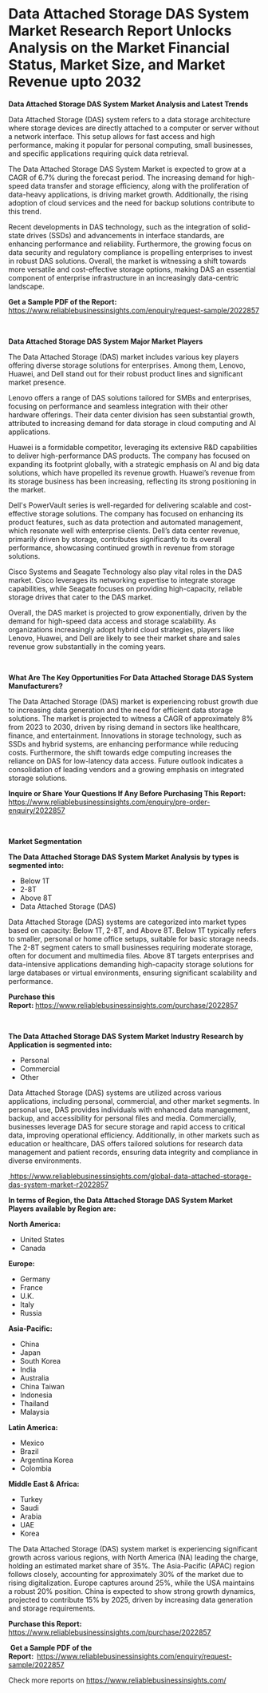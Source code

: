 <p><h1>Data Attached Storage DAS System Market Research Report Unlocks Analysis on the Market Financial Status, Market Size, and Market Revenue upto 2032</h1></p><p><strong>Data Attached Storage DAS System Market Analysis and Latest Trends</strong></p>
<p><p>Data Attached Storage (DAS) system refers to a data storage architecture where storage devices are directly attached to a computer or server without a network interface. This setup allows for fast access and high performance, making it popular for personal computing, small businesses, and specific applications requiring quick data retrieval.</p><p>The Data Attached Storage DAS System Market is expected to grow at a CAGR of 6.7% during the forecast period. The increasing demand for high-speed data transfer and storage efficiency, along with the proliferation of data-heavy applications, is driving market growth. Additionally, the rising adoption of cloud services and the need for backup solutions contribute to this trend. </p><p>Recent developments in DAS technology, such as the integration of solid-state drives (SSDs) and advancements in interface standards, are enhancing performance and reliability. Furthermore, the growing focus on data security and regulatory compliance is propelling enterprises to invest in robust DAS solutions. Overall, the market is witnessing a shift towards more versatile and cost-effective storage options, making DAS an essential component of enterprise infrastructure in an increasingly data-centric landscape.</p></p>
<p><strong>Get a Sample PDF of the Report:&nbsp;</strong> <a href="https://www.reliablebusinessinsights.com/enquiry/request-sample/2022857?utm_campaign=3321&utm_medium=2&utm_source=Github&utm_content=ia&utm_term=29032025&utm_id=data-attached-storage-das-system">https://www.reliablebusinessinsights.com/enquiry/request-sample/2022857</a></p>
<p>&nbsp;</p>
<p><strong>Data Attached Storage DAS System Major Market Players</strong></p>
<p><p>The Data Attached Storage (DAS) market includes various key players offering diverse storage solutions for enterprises. Among them, Lenovo, Huawei, and Dell stand out for their robust product lines and significant market presence.</p><p>Lenovo offers a range of DAS solutions tailored for SMBs and enterprises, focusing on performance and seamless integration with their other hardware offerings. Their data center division has seen substantial growth, attributed to increasing demand for data storage in cloud computing and AI applications.</p><p>Huawei is a formidable competitor, leveraging its extensive R&D capabilities to deliver high-performance DAS products. The company has focused on expanding its footprint globally, with a strategic emphasis on AI and big data solutions, which have propelled its revenue growth. Huawei’s revenue from its storage business has been increasing, reflecting its strong positioning in the market.</p><p>Dell's PowerVault series is well-regarded for delivering scalable and cost-effective storage solutions. The company has focused on enhancing its product features, such as data protection and automated management, which resonate well with enterprise clients. Dell’s data center revenue, primarily driven by storage, contributes significantly to its overall performance, showcasing continued growth in revenue from storage solutions.</p><p>Cisco Systems and Seagate Technology also play vital roles in the DAS market. Cisco leverages its networking expertise to integrate storage capabilities, while Seagate focuses on providing high-capacity, reliable storage drives that cater to the DAS market.</p><p>Overall, the DAS market is projected to grow exponentially, driven by the demand for high-speed data access and storage scalability. As organizations increasingly adopt hybrid cloud strategies, players like Lenovo, Huawei, and Dell are likely to see their market share and sales revenue grow substantially in the coming years.</p></p>
<p>&nbsp;</p>
<p><strong>What Are The Key Opportunities For Data Attached Storage DAS System Manufacturers?</strong></p>
<p><p>The Data Attached Storage (DAS) market is experiencing robust growth due to increasing data generation and the need for efficient data storage solutions. The market is projected to witness a CAGR of approximately 8% from 2023 to 2030, driven by rising demand in sectors like healthcare, finance, and entertainment. Innovations in storage technology, such as SSDs and hybrid systems, are enhancing performance while reducing costs. Furthermore, the shift towards edge computing increases the reliance on DAS for low-latency data access. Future outlook indicates a consolidation of leading vendors and a growing emphasis on integrated storage solutions.</p></p>
<p><strong>Inquire or Share Your Questions If Any Before Purchasing This Report:</strong> <a href="https://www.reliablebusinessinsights.com/enquiry/pre-order-enquiry/2022857?utm_campaign=3321&utm_medium=2&utm_source=Github&utm_content=ia&utm_term=29032025&utm_id=data-attached-storage-das-system">https://www.reliablebusinessinsights.com/enquiry/pre-order-enquiry/2022857</a></p>
<p>&nbsp;</p>
<p><strong>Market Segmentation</strong></p>
<p><strong>The Data Attached Storage DAS System Market Analysis by types is segmented into:</strong></p>
<p><ul><li>Below 1T</li><li>2-8T</li><li>Above 8T</li><li>Data Attached Storage (DAS)</li></ul></p>
<p><p>Data Attached Storage (DAS) systems are categorized into market types based on capacity: Below 1T, 2-8T, and Above 8T. Below 1T typically refers to smaller, personal or home office setups, suitable for basic storage needs. The 2-8T segment caters to small businesses requiring moderate storage, often for document and multimedia files. Above 8T targets enterprises and data-intensive applications demanding high-capacity storage solutions for large databases or virtual environments, ensuring significant scalability and performance.</p></p>
<p><strong>Purchase this Report:&nbsp;</strong><a href="https://www.reliablebusinessinsights.com/purchase/2022857?utm_campaign=3321&utm_medium=2&utm_source=Github&utm_content=ia&utm_term=29032025&utm_id=data-attached-storage-das-system">https://www.reliablebusinessinsights.com/purchase/2022857</a></p>
<p>&nbsp;</p>
<p><strong>The Data Attached Storage DAS System Market Industry Research by Application is segmented into:</strong></p>
<p><ul><li>Personal</li><li>Commercial</li><li>Other</li></ul></p>
<p><p>Data Attached Storage (DAS) systems are utilized across various applications, including personal, commercial, and other market segments. In personal use, DAS provides individuals with enhanced data management, backup, and accessibility for personal files and media. Commercially, businesses leverage DAS for secure storage and rapid access to critical data, improving operational efficiency. Additionally, in other markets such as education or healthcare, DAS offers tailored solutions for research data management and patient records, ensuring data integrity and compliance in diverse environments.</p></p>
<p><a href="https://www.reliablebusinessinsights.com/global-data-attached-storage-das-system-market-r2022857?utm_campaign=3321&utm_medium=2&utm_source=Github&utm_content=ia&utm_term=29032025&utm_id=data-attached-storage-das-system">&nbsp;https://www.reliablebusinessinsights.com/global-data-attached-storage-das-system-market-r2022857</a></p>
<p><strong>In terms of Region, the Data Attached Storage DAS System Market Players available by Region are:</strong></p>
<p>
    <p> <strong> North America: </strong>
        <ul>
            <li>United States</li>
            <li>Canada</li>
        </ul>
        </p> 
    <p> <strong> Europe: </strong>
        <ul>
            <li>Germany</li>
            <li>France</li>
            <li>U.K.</li>
            <li>Italy</li>
            <li>Russia</li>
        </ul>
        </p> 
    <p> <strong> Asia-Pacific: </strong>
        <ul>
            <li>China</li>
            <li>Japan</li>
            <li>South Korea</li>
            <li>India</li>
            <li>Australia</li>
            <li>China Taiwan</li>
            <li>Indonesia</li>
            <li>Thailand</li>
            <li>Malaysia</li>
        </ul>
        </p> 
    <p> <strong> Latin America: </strong>
        <ul>
            <li>Mexico</li>
            <li>Brazil</li>
            <li>Argentina Korea</li>
            <li>Colombia</li>
        </ul>
        </p> 
    <p> <strong> Middle East & Africa: </strong>
        <ul>
            <li>Turkey</li>
            <li>Saudi</li>
            <li>Arabia</li>
            <li>UAE</li>
            <li>Korea</li>
        </ul>
    </p>
    </p>
<p><p>The Data Attached Storage (DAS) system market is experiencing significant growth across various regions, with North America (NA) leading the charge, holding an estimated market share of 35%. The Asia-Pacific (APAC) region follows closely, accounting for approximately 30% of the market due to rising digitalization. Europe captures around 25%, while the USA maintains a robust 20% position. China is expected to show strong growth dynamics, projected to contribute 15% by 2025, driven by increasing data generation and storage requirements.</p></p>
<p><strong>Purchase this Report: </strong><a href="https://www.reliablebusinessinsights.com/purchase/2022857?utm_campaign=3321&utm_medium=2&utm_source=Github&utm_content=ia&utm_term=29032025&utm_id=data-attached-storage-das-system">https://www.reliablebusinessinsights.com/purchase/2022857</a></p>
<p>&nbsp;<strong>Get a Sample PDF of the Report:&nbsp;&nbsp;</strong><a href="https://www.reliablebusinessinsights.com/enquiry/request-sample/2022857?utm_campaign=3321&utm_medium=2&utm_source=Github&utm_content=ia&utm_term=29032025&utm_id=data-attached-storage-das-system">https://www.reliablebusinessinsights.com/enquiry/request-sample/2022857</a></p>
<p><strong></strong></p>
<p>Check more reports on <a href="https://www.reliablebusinessinsights.com/?utm_campaign=3321&utm_medium=2&utm_source=Github&utm_content=ia&utm_term=29032025&utm_id=data-attached-storage-das-system">https://www.reliablebusinessinsights.com/</a></p>